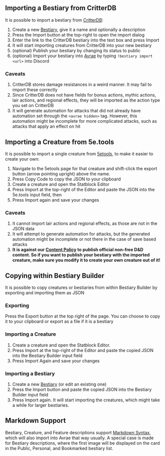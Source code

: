 ## Importing a Bestiary from CritterDB

It is possible to import a bestiary from [CritterDB](https://critterdb.com):

1. Create a new [Bestiary](/my-bestiaries), give it a name and optionally a description
2. Press the Import button at the top-right to open the import dialog
3. Enter the link to the CritterDB bestiary into the text box and press Import
4. It will start importing creatures from CritterDB into your new bestiary
5. (optional) Publish your bestiary by changing its status to public
6. (optional) Import your bestiary into [Avrae](https://avrae.io/) by typing `!bestiary import <url>` into Discord

### Caveats

1. CritterDB stores damage resistances in a weird manner. It may fail to import these correctly
2. Since CritterDB does not have fields for bonus actions, mythic actions, lair actions, and regional effects, they will be imported as the action type you set on CritterDB
3. It will generate automation for attacks that did not already have automation set through the <code>\<avrae hidden\></code> tag. However, this automation might be incomplete for more complicated attacks, such as attacks that apply an effect on hit

## Importing a Creature from 5e.tools

It is possible to import a single creature from [5etools](https://5e.tools), to make it easier to create your own:

1. Navigate to the 5etools page for that creature and shift-click the export button (arrow pointing upright) above the name.
2. Press Copy Code to copy the JSON to your clipboard
3. Create a creature and open the Statblock Editor
4. Press Import at the top-right of the Editor and paste the JSON into the 5e.tools input field, then
5. Press Import again and save your changes

### Caveats

1. It cannot import lair actions and regional effects, as those are not in the JSON data
2. It will attempt to generate automation for attacks, but the generated automation might be incomplete or not there in the case of save based attacks
3. **It is against our [Content Policy](/content-policy) to publish official non-free D&D content. So if you want to publish your bestiary with the imported creature, make sure you modify it to create your own creature out of it!**

## Copying within Bestiary Builder

It is possible to copy creatures or bestiaries from within Bestiary Builder by exporting and importing them as JSON

### Exporting

Press the Export button at the top right of the page. You can choose to copy it to your clipboard or export as a file if it is a bestiary

### Importing a Creature

1. Create a creature and open the Statblock Editor.
2. Press Import at the top-right of the Editor and paste the copied JSON into the Bestiary Builder input field
3. Press Import Again and save your changes

### Importing a Bestiary

1. Create a new [Bestiary](/my-bestiaries) (or edit an existing one)
2. Press the Import button and paste the copied JSON into the Bestiary Builder input field
3. Press Import again. It will start importing the creatures, which might take a while for larger bestiaries.

## Markdown Support
Bestiary, Creature, and Feature descriptions support [Markdown Syntax](https://www.markdownguide.org/basic-syntax/), which will also import into Avrae that way usually. 
A special case is made for Bestiary descriptions, where the first image will be displayed on the card in the Public, Personal, and Bookmarked bestiary list.